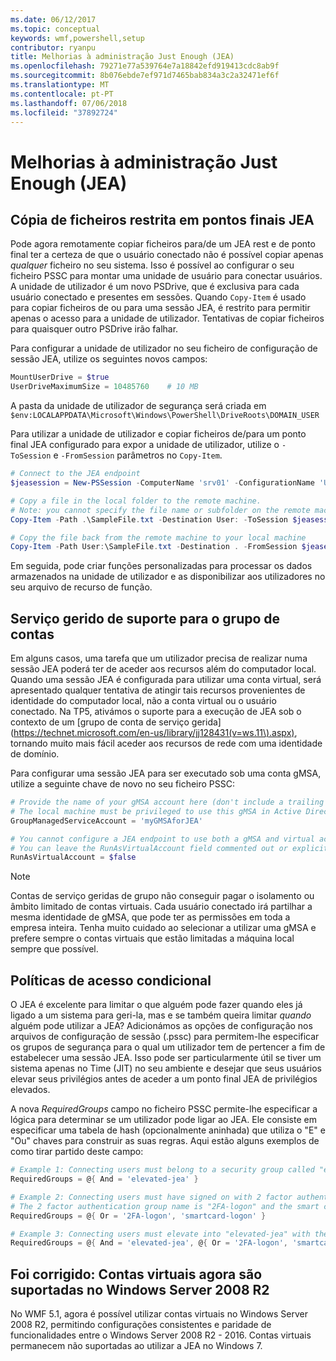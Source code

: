 ```yaml
---
ms.date: 06/12/2017
ms.topic: conceptual
keywords: wmf,powershell,setup
contributor: ryanpu
title: Melhorias à administração Just Enough (JEA)
ms.openlocfilehash: 79271e77a539764e7a18842efd919413cdc8ab9f
ms.sourcegitcommit: 8b076ebde7ef971d7465bab834a3c2a32471ef6f
ms.translationtype: MT
ms.contentlocale: pt-PT
ms.lasthandoff: 07/06/2018
ms.locfileid: "37892724"
---
```

# <a name="improvements-to-just-enough-administration-jea"></a>Melhorias à administração Just Enough (JEA)

## <a name="constrained-file-copy-tofrom-jea-endpoints"></a>Cópia de ficheiros restrita em pontos finais JEA

Pode agora remotamente copiar ficheiros para/de um JEA rest e de ponto final ter a certeza de que o usuário conectado não é possível copiar apenas *qualquer* ficheiro no seu sistema.
Isso é possível ao configurar o seu ficheiro PSSC para montar uma unidade de usuário para conectar usuários.
A unidade de utilizador é um novo PSDrive, que é exclusiva para cada usuário conectado e presentes em sessões.
Quando `Copy-Item` é usado para copiar ficheiros de ou para uma sessão JEA, é restrito para permitir apenas o acesso para a unidade de utilizador.
Tentativas de copiar ficheiros para quaisquer outro PSDrive irão falhar.

Para configurar a unidade de utilizador no seu ficheiro de configuração de sessão JEA, utilize os seguintes novos campos:

```powershell
MountUserDrive = $true
UserDriveMaximumSize = 10485760    # 10 MB
```

A pasta da unidade de utilizador de segurança será criada em `$env:LOCALAPPDATA\Microsoft\Windows\PowerShell\DriveRoots\DOMAIN_USER`

Para utilizar a unidade de utilizador e copiar ficheiros de/para um ponto final JEA configurado para expor a unidade de utilizador, utilize o `-ToSession` e `-FromSession` parâmetros no `Copy-Item`.

```powershell
# Connect to the JEA endpoint
$jeasession = New-PSSession -ComputerName 'srv01' -ConfigurationName 'UserDemo'

# Copy a file in the local folder to the remote machine.
# Note: you cannot specify the file name or subfolder on the remote machine. You must exactly type "User:"
Copy-Item -Path .\SampleFile.txt -Destination User: -ToSession $jeasession

# Copy the file back from the remote machine to your local machine
Copy-Item -Path User:\SampleFile.txt -Destination . -FromSession $jeasession
```

Em seguida, pode criar funções personalizadas para processar os dados armazenados na unidade de utilizador e as disponibilizar aos utilizadores no seu arquivo de recurso de função.

## <a name="support-for-group-managed-service-accounts"></a>Serviço gerido de suporte para o grupo de contas

Em alguns casos, uma tarefa que um utilizador precisa de realizar numa sessão JEA poderá ter de aceder aos recursos além do computador local.
Quando uma sessão JEA é configurada para utilizar uma conta virtual, será apresentado qualquer tentativa de atingir tais recursos provenientes de identidade do computador local, não a conta virtual ou o usuário conectado.
Na TP5, ativámos o suporte para a execução de JEA sob o contexto de um [grupo de conta de serviço gerida] (https://technet.microsoft.com/en-us/library/jj128431(v=ws.11\).aspx), tornando muito mais fácil aceder aos recursos de rede com uma identidade de domínio.

Para configurar uma sessão JEA para ser executado sob uma conta gMSA, utilize a seguinte chave de novo no seu ficheiro PSSC:

```powershell
# Provide the name of your gMSA account here (don't include a trailing $)
# The local machine must be privileged to use this gMSA in Active Directory
GroupManagedServiceAccount = 'myGMSAforJEA'

# You cannot configure a JEA endpoint to use both a gMSA and virtual account
# You can leave the RunAsVirtualAccount field commented out or explicitly set it to false
RunAsVirtualAccount = $false
```

> [!NOTE]
> Contas de serviço geridas de grupo não conseguir pagar o isolamento ou âmbito limitado de contas virtuais.
> Cada usuário conectado irá partilhar a mesma identidade de gMSA, que pode ter as permissões em toda a empresa inteira.
> Tenha muito cuidado ao selecionar a utilizar uma gMSA e prefere sempre o contas virtuais que estão limitadas a máquina local sempre que possível.

## <a name="conditional-access-policies"></a>Políticas de acesso condicional

O JEA é excelente para limitar o que alguém pode fazer quando eles já ligado a um sistema para geri-la, mas e se também queira limitar *quando* alguém pode utilizar a JEA?
Adicionámos as opções de configuração nos arquivos de configuração de sessão (.pssc) para permitem-lhe especificar os grupos de segurança para o qual um utilizador tem de pertencer a fim de estabelecer uma sessão JEA.
Isso pode ser particularmente útil se tiver um sistema apenas no Time (JIT) no seu ambiente e desejar que seus usuários elevar seus privilégios antes de aceder a um ponto final JEA de privilégios elevados.

A nova *RequiredGroups* campo no ficheiro PSSC permite-lhe especificar a lógica para determinar se um utilizador pode ligar ao JEA.
Ele consiste em especificar uma tabela de hash (opcionalmente aninhada) que utiliza o "E" e "Ou" chaves para construir as suas regras.
Aqui estão alguns exemplos de como tirar partido deste campo:

```powershell
# Example 1: Connecting users must belong to a security group called "elevated-jea"
RequiredGroups = @{ And = 'elevated-jea' }

# Example 2: Connecting users must have signed on with 2 factor authentication or a smart card
# The 2 factor authentication group name is "2FA-logon" and the smart card group name is "smartcard-logon"
RequiredGroups = @{ Or = '2FA-logon', 'smartcard-logon' }

# Example 3: Connecting users must elevate into "elevated-jea" with their JIT system and have logged on with 2FA or a smart card
RequiredGroups = @{ And = 'elevated-jea', @{ Or = '2FA-logon', 'smartcard-logon' }}
```

## <a name="fixed-virtual-accounts-are-now-supported-on-windows-server-2008-r2"></a>Foi corrigido: Contas virtuais agora são suportadas no Windows Server 2008 R2

No WMF 5.1, agora é possível utilizar contas virtuais no Windows Server 2008 R2, permitindo configurações consistentes e paridade de funcionalidades entre o Windows Server 2008 R2 - 2016.
Contas virtuais permanecem não suportadas ao utilizar a JEA no Windows 7.